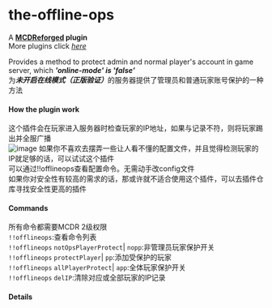 # the-offline-ops
A **[MCDReforged](https://github.com/Fallen-Breath/MCDReforged) plugin**<br>
More plugins click *[here](https://github.com/MCDReforged/PluginCatalogue)*
 
Provides a method to protect admin and normal player's account in game server, which <strong><em>'online-mode' is 'false'</em></strong><br>
为<strong><em>未开启在线模式（正版验证）</em></strong>的服务器提供了管理员和普通玩家账号保护的一种方法<br>
#### How the plugin work
这个插件会在玩家进入服务器时检查玩家的IP地址，如果与记录不符，则将玩家踢出并全服广播<br>
![image](https://github.com/ltBerryshdo/the_offline_ops/blob/main/image.png)
如果你不喜欢去摆弄一些让人看不懂的配置文件，并且觉得检测玩家的IP就足够的话，可以试试这个插件<br>
可以通过!!offlineops查看配置命令。无需动手改config文件<br>
如果你对安全性有较高的需求的话，那或许就不适合使用这个插件，可以去插件仓库寻找安全性更高的插件
#### Commands
所有命令都需要MCDR 2级权限<br>
`!!offlineops`:查看命令列表<br>
`!!offlineops` `notOpsPlayerProtect`| `nopp`:非管理员玩家保护开关<br>
`!!offlineops` `protectPlayer`| `pp`:添加受保护的玩家<br>
`!!offlineops` `allPlayerProtect`| `app`:全体玩家保护开关<br>
`!!offlineops` `delIP`:清除对应或全部玩家的IP记录<br>
#### Details